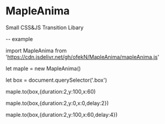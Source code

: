 # MapleAnima
Small CSS&amp;JS Transition Libary







-- example

import MapleAnima from 'https://cdn.jsdelivr.net/gh/ofekN/MapleAnima/mapleAnima.js'

let maple = new MapleAnima()

let box = document.querySelector('.box')

maple.to(box,{duration:2,y:100,x:60)

maple.to(box,{duration:2,y:0,x:0,delay:2})

maple.to(box,{duration:2,y:100,x:60,delay:4})


